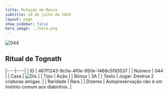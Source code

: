 ```yaml
---
title: Mutação em Massa
subtitle: 10 de julho de 2020
layout: page
show_sidebar: false
hero_image: ../hero.png
---
```


![044](https://cdn.keyforgegame.com/media/card_front/pt/479_044_V57XG74365G9_pt.png)

## Ritual de Tognath

|----|----|
| ID | 467f1243-9c0e-4f0e-950e-1468c5f93537 |
| Número | 044 |
| Casa | ![Dis](https://archonarcana.com/images/thumb/e/e8/Dis.png/22px-Dis.png "Dis") |
| Tipo | Ação |
| Bônus | 3A |
| Texto | Jogar: Destrua 2 criaturas amigas. |
| Raridade | Rara |
| Dizeres | Autopreservação não é um instinto   comum aos diabinhos. |

